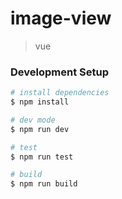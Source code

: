 # image-view

> vue

<div style="text-align:center">
</div>

### Development Setup

```bash
# install dependencies
$ npm install

# dev mode
$ npm run dev

# test
$ npm run test

# build
$ npm run build
```
